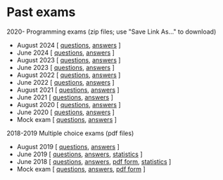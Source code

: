 # Past exams

2020- Programming exams (zip files; use "Save Link As..." to download)

* August 2024 [
  [questions](exams/ipsa24r.zip),
  [answers](exams/ipsa24r-answers.zip) ]
* June 2024 [
  [questions](exams/ipsa24.zip),
  [answers](exams/ipsa24answers.zip) ]
* August 2023 [
  [questions](exams/ipsa23r.zip),
  [answers](exams/ipsa23r-answers.zip) ]
* June 2023 [
  [questions](exams/ipsa23.zip),
  [answers](exams/ipsa23answers.zip) ]
* August 2022 [
  [questions](exams/ipsa22r.zip),
  [answers](exams/ipsa22r-answers.zip) ]
* June 2022 [
  [questions](exams/ipsa22.zip),
  [answers](exams/ipsa22answers.zip) ]
* August 2021 [
  [questions](exams/ipsa21r.zip),
  [answers](exams/ipsa21r-answers.zip) ]
* June 2021 [
  [questions](exams/ipsa21.zip),
  [answers](exams/ipsa21answers.zip) ]
* August 2020 [
  [questions](exams/ipsa20r.zip),
  [answers](exams/ipsa20r-answers.zip) ]
* June 2020 [
  [questions](exams/ipsa20.zip),
  [answers](exams/ipsa20answers.zip) ]
* Mock exam [
  [questions](exams/ipsa20mock.zip),
  [answers](exams/ipsa20mock-answers.zip) ]

2018-2019 Multiple choice exams (pdf files)

* August 2019 [
  [questions](http://cs.au.dk/~gerth/share/exams/ipsa19r.pdf),
  [answers](http://cs.au.dk/~gerth/share/exams/ipsa19r-answers.pdf) ]
* June 2019 [
  [questions](http://cs.au.dk/~gerth/share/exams/ipsa19.pdf),
  [answers](http://cs.au.dk/~gerth/share/exams/ipsa19answers.pdf),
  [statistics](http://cs.au.dk/~gerth/share/exams/ipsa19statistics.pdf) ]
* June 2018 [
  [questions](http://cs.au.dk/~gerth/share/exams/ipsa18.pdf),
  [answers](http://cs.au.dk/~gerth/share/exams/ipsa18answers.pdf),
  [pdf form](http://cs.au.dk/~gerth/share/exams/ipsa18pdfform.pdf),
  [statistics](http://cs.au.dk/~gerth/share/exams/ipsa18statistics.pdf) ]
* Mock exam [
  [questions](http://cs.au.dk/~gerth/share/exams/ipsa18mock.pdf),
  [answers](http://cs.au.dk/~gerth/share/exams/ipsa18mock-answers.pdf),
  [pdf form](http://cs.au.dk/~gerth/share/exams/ipsa18mock-pdfform.pdf) ]
